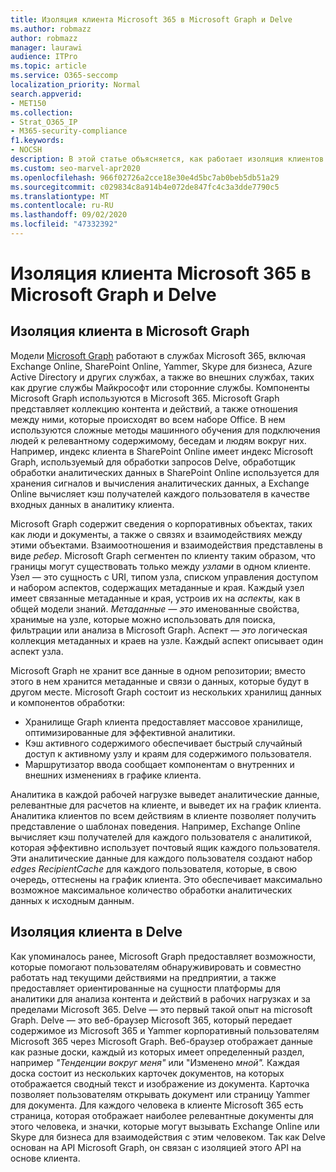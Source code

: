 ```yaml
---
title: Изоляция клиента Microsoft 365 в Microsoft Graph и Delve
ms.author: robmazz
author: robmazz
manager: laurawi
audience: ITPro
ms.topic: article
ms.service: O365-seccomp
localization_priority: Normal
search.appverid:
- MET150
ms.collection:
- Strat_O365_IP
- M365-security-compliance
f1.keywords:
- NOCSH
description: В этой статье объясняется, как работает изоляция клиентов Microsoft 365 в Office Graph и Delve.
ms.custom: seo-marvel-apr2020
ms.openlocfilehash: 966f02726a2cce18e30e4d5bc7ab0beb5db51a29
ms.sourcegitcommit: c029834c8a914b4e072de847fc4c3a3dde7790c5
ms.translationtype: MT
ms.contentlocale: ru-RU
ms.lasthandoff: 09/02/2020
ms.locfileid: "47332392"
---
```

# <a name="microsoft-365-tenant-isolation-in-the-microsoft-graph-and-delve"></a>Изоляция клиента Microsoft 365 в Microsoft Graph и Delve

## <a name="tenant-isolation-in-the-microsoft-graph"></a>Изоляция клиента в Microsoft Graph

Модели [Microsoft Graph](https://developer.microsoft.com/graph) работают в службах Microsoft 365, включая Exchange Online, SharePoint Online, Yammer, Skype для бизнеса, Azure Active Directory и других службах, а также во внешних службах, таких как другие службы Майкрософт или сторонние службы. Компоненты Microsoft Graph используются в Microsoft 365. Microsoft Graph представляет коллекцию контента и действий, а также отношения между ними, которые происходят во всем наборе Office. В нем используются сложные методы машинного обучения для подключения людей к релевантному содержимому, беседам и людям вокруг них. Например, индекс клиента в SharePoint Online имеет индекс Microsoft Graph, используемый для обработки запросов Delve, обработщик обработки аналитических данных в SharePoint Online используется для хранения сигналов и вычисления аналитических данных, а Exchange Online вычисляет кэш получателей каждого пользователя в качестве входных данных в аналитику клиента.

Microsoft Graph содержит сведения о корпоративных объектах, таких как люди и документы, а также о связях и взаимодействиях между этими объектами. Взаимоотношения и взаимодействия представлены в виде *ребер*. Microsoft Graph сегментен по клиенту таким образом, что границы могут существовать только между *узлами* в одном клиенте. Узел *—* это сущность с URI, типом узла, списком управления доступом и  набором аспектов, содержащих метаданные и края. Каждый узел имеет связанные метаданные и края, устроив их на *аспекты,* как в общей модели знаний. *Метаданные — это* именованные свойства, хранимые на узле, которые можно использовать для поиска, фильтрации или анализа в Microsoft Graph. Аспект *— это* логическая коллекция метаданных и краев на узле. Каждый аспект описывает один аспект узла. 

Microsoft Graph не хранит все данные в одном репозитории; вместо этого в нем хранится метаданные и связи о данных, которые будут в другом месте. Microsoft Graph состоит из нескольких хранилищ данных и компонентов обработки:

- Хранилище Graph клиента предоставляет массовое хранилище, оптимизированные для эффективной аналитики.
- Кэш активного содержимого обеспечивает быстрый случайный доступ к активному узлу и краям для содержимого пользователя.
- Маршрутизатор ввода сообщает компонентам о внутренних и внешних изменениях в графике клиента.

Аналитика в каждой рабочей нагрузке выведет аналитические данные, релевантные для расчетов на клиенте, и выведет их на график клиента. Аналитика клиентов по всем действиям в клиенте позволяет получить представление о шаблонах поведения. Например, Exchange Online вычисляет кэш получателей для каждого пользователя с аналитикой, которая эффективно использует почтовый ящик каждого пользователя. Эти аналитические данные для каждого пользователя создают набор *edges RecipientCache* для каждого пользователя, которые, в свою очередь, оттеснены на график клиента. Это обеспечивает максимально возможное максимальное количество обработки аналитических данных к исходным данным.

## <a name="tenant-isolation-in-delve"></a>Изоляция клиента в Delve

Как упоминалось ранее, Microsoft Graph предоставляет возможности, которые помогают пользователям обнаруживировать и совместно работать над текущими действиями на предприятии, а также предоставляет ориентированные на сущности платформы для аналитики для анализа контента и действий в рабочих нагрузках и за пределами Microsoft 365. Delve — это первый такой опыт на microsoft Graph.
Delve — это веб-браузер Microsoft 365, который передает содержимое из Microsoft 365 и Yammer корпоративный пользователям Microsoft 365 через Microsoft Graph. Веб-браузер отображает данные как разные доски, каждый из которых имеет определенный раздел, например *"Тенденции вокруг меня"* или "Изменено *мной".* Каждая доска состоит из нескольких карточек документов, на которых отображается сводный текст и изображение из документа. Карточка позволяет пользователям открывать документ или страницу Yammer для документа. Для каждого человека в клиенте Microsoft 365 есть страница, которая отображает наиболее релевантные документы для этого человека, и значки, которые могут вызывать Exchange Online или Skype для бизнеса для взаимодействия с этим человеком. Так как Delve основан на API Microsoft Graph, он связан с изоляцией этого API на основе клиента.